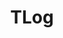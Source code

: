 ---
title: "TLog"
description: "轻量级的分布式日志标记追踪神器"
subDesc: "轻量级的分布式日志标记追踪神器"
feature1Img: ""
feature1Title: ""
feature1Desc: ""
feature2Img: ""
feature2Title: ""
feature2Desc: ""
feature3Img: ""
feature3Title: ""
feature3Desc: ""
feature4Img: ""
feature4Title: ""
feature4Desc: ""
feature5Img: ""
feature5Title: ""
feature5Desc: ""
feature6Img: ""
feature6Title: ""
feature6Desc: ""
startUp: "开始"
link: "https://yomahub.com/tlog/"
github: "https://github.com/dromara/TLog"
gitee: "https://gitee.com/dromara/TLog"
level: "tool"
weight: 8
icon: "/img/logo/tlog.png"
showIntroduce: false
showFeature: false
---